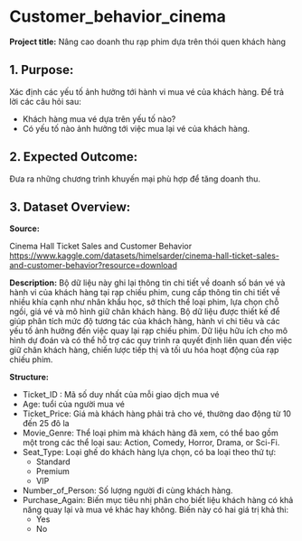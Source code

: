 # Customer_behavior_cinema
**Project title:**
Nâng cao doanh thu rạp phim dựa trên thói quen khách hàng

## 1. Purpose:
Xác định các yếu tố ảnh hưởng tới hành vi mua vé của khách hàng. Để trả lời các câu hỏi sau:
- Khách hàng mua vé dựa trên yếu tố nào?
- Có yếu tố nào ảnh hưởng tới việc mua lại vé của khách hàng.

## 2. Expected Outcome:
Đưa ra những chương trình khuyến mại phù hợp để tăng doanh thu.

## 3. Dataset Overview:
**Source:**

Cinema Hall Ticket Sales and Customer Behavior
https://www.kaggle.com/datasets/himelsarder/cinema-hall-ticket-sales-and-customer-behavior?resource=download

**Description:**
Bộ dữ liệu này ghi lại thông tin chi tiết về doanh số bán vé và hành vi của khách hàng tại rạp chiếu phim, cung cấp thông tin chi tiết về nhiều khía cạnh như nhân khẩu học, sở thích thể loại phim, lựa chọn chỗ ngồi, giá vé và mô hình giữ chân khách hàng. Bộ dữ liệu được thiết kế để giúp phân tích mức độ tương tác của khách hàng, hành vi chi tiêu và các yếu tố ảnh hưởng đến việc quay lại rạp chiếu phim. Dữ liệu hữu ích cho mô hình dự đoán và có thể hỗ trợ các quy trình ra quyết định liên quan đến việc giữ chân khách hàng, chiến lược tiếp thị và tối ưu hóa hoạt động của rạp chiếu phim.

**Structure:**

- Ticket_ID : Mã số duy nhất của mỗi giao dịch mua vé
- Age: tuổi của người mua vé
- Ticket_Price: Giá mà khách hàng phải trả cho vé, thường dao động từ 10 đến 25 đô la
- Movie_Genre: Thể loại phim mà khách hàng đã xem, có thể bao gồm một trong các thể loại sau: Action, Comedy, Horror, Drama, or Sci-Fi.
- Seat_Type: Loại ghế do khách hàng lựa chọn, có ba loại theo thứ tự:
    - Standard 
    - Premium 
    - VIP 
- Number_of_Person: Số lượng người đi cùng khách hàng.
- Purchase_Again: Biến mục tiêu nhị phân cho biết liệu khách hàng có khả năng quay lại và mua vé khác hay không. Biến này có hai giá trị khả thi:
    - Yes
    - No
